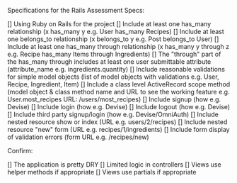 Specifications for the Rails Assessment
Specs:

[] Using Ruby on Rails for the project
[] Include at least one has_many relationship (x has_many y e.g. User has_many Recipes)
[] Include at least one belongs_to relationship (x belongs_to y e.g. Post belongs_to User)
[] Include at least one has_many through relationship (x has_many y through z e.g. Recipe has_many Items through Ingredients)
[] The "through" part of the has_many through includes at least one user submittable attribute (attribute_name e.g. ingredients.quantity)
[] Include reasonable validations for simple model objects (list of model objects with validations e.g. User, Recipe, Ingredient, Item)
[] Include a class level ActiveRecord scope method (model object & class method name and URL to see the working feature e.g. User.most_recipes URL: /users/most_recipes)
[] Include signup (how e.g. Devise)
[] Include login (how e.g. Devise)
[] Include logout (how e.g. Devise)
[] Include third party signup/login (how e.g. Devise/OmniAuth)
[] Include nested resource show or index (URL e.g. users/2/recipes)
[] Include nested resource "new" form (URL e.g. recipes/1/ingredients)
[] Include form display of validation errors (form URL e.g. /recipes/new)

Confirm:

[] The application is pretty DRY
[] Limited logic in controllers
[] Views use helper methods if appropriate
[] Views use partials if appropriate
